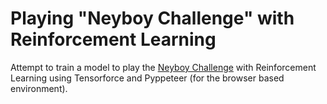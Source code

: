 # Playing "Neyboy Challenge" with Reinforcement Learning

Attempt to train a model to play the [Neyboy Challenge](https://neyboy.com.br) with Reinforcement Learning
using Tensorforce and Pyppeteer (for the browser based environment).    

